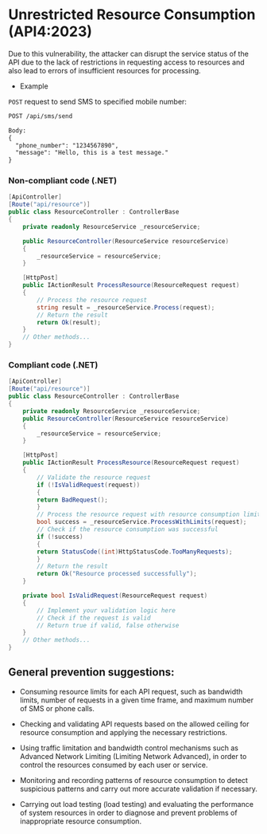 # Unrestricted Resource Consumption (API4:2023)
Due to this vulnerability, the attacker can disrupt the service status of the API due to the lack of restrictions in requesting access to resources and also lead to errors of insufficient resources for processing.

* Example

`POST` request to send SMS to specified mobile number:
```html
POST /api/sms/send

Body:
{
  "phone_number": "1234567890",
  "message": "Hello, this is a test message."
}
```


### Non-compliant code (.NET)
```c#
[ApiController]
[Route("api/resource")]
public class ResourceController : ControllerBase
{
    private readonly ResourceService _resourceService;

    public ResourceController(ResourceService resourceService)
    {
        _resourceService = resourceService;
    }

    [HttpPost]
    public IActionResult ProcessResource(ResourceRequest request)
    {
        // Process the resource request
        string result = _resourceService.Process(request);
        // Return the result
        return Ok(result);
    }
    // Other methods...
}
```


### Compliant code (.NET)
```c#
[ApiController]
[Route("api/resource")]
public class ResourceController : ControllerBase
{
    private readonly ResourceService _resourceService;
    public ResourceController(ResourceService resourceService)
    {
        _resourceService = resourceService;
    }

    [HttpPost]
    public IActionResult ProcessResource(ResourceRequest request)
    {
        // Validate the resource request
        if (!IsValidRequest(request))
        {
        return BadRequest();
        }
        // Process the resource request with resource consumption limits
        bool success = _resourceService.ProcessWithLimits(request);
        // Check if the resource consumption was successful
        if (!success)
        {
        return StatusCode((int)HttpStatusCode.TooManyRequests);
        }
        // Return the result
        return Ok("Resource processed successfully");
    }

    private bool IsValidRequest(ResourceRequest request)
    {
        // Implement your validation logic here
        // Check if the request is valid
        // Return true if valid, false otherwise
    }
    // Other methods...
}
```

## General prevention suggestions:

* Consuming resource limits for each API request, such as bandwidth limits, number of requests in a given time frame, and maximum number of SMS or phone calls.

* Checking and validating API requests based on the allowed ceiling for resource consumption and applying the necessary restrictions.

* Using traffic limitation and bandwidth control mechanisms such as Advanced Network Limiting (Limiting Network Advanced), in order to control the resources consumed by each user or service.

* Monitoring and recording patterns of resource consumption to detect suspicious patterns and carry out more accurate validation if necessary.

* Carrying out load testing (load testing) and evaluating the performance of system resources in order to diagnose and prevent problems of inappropriate resource consumption.





























































































